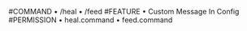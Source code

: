 #COMMAND
• /heal
• /feed
#FEATURE
• Custom Message In Config
#PERMISSION
• heal.command
• feed.command
